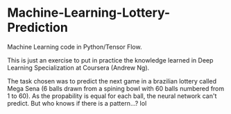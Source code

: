 # Machine-Learning-Lottery-Prediction
Machine Learning code in Python/Tensor Flow.

This is just an exercise to put in practice the knowledge learned in Deep Learning Specialization at Coursera (Andrew Ng).

The task chosen was to predict the next game in a brazilian lottery called Mega Sena (6 balls drawn from a spining bowl with 60 balls numbered from 1 to 60). As the propability is equal for each ball, the neural network can't predict. But who knows if there is a pattern...? lol
